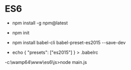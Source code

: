 # ES6

- npm install -g npm@latest

- npm init

- npm install babel-cli babel-preset-es2015 --save-dev

- echo { "presets": ["es2015"] } > .babelrc

-c:\wamp64\www\es6\js>node main.js
